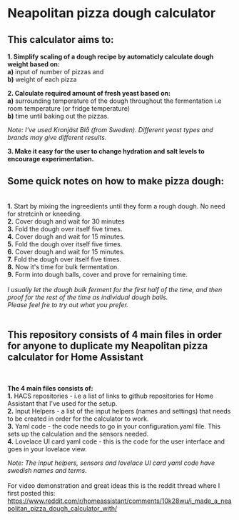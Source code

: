 <h1>Neapolitan pizza dough calculator</h1>

<h2>This calculator aims to:</h2>

<b>1. Simplify scaling of a dough recipe by automaticly calculate dough weight based on:</b> <br>
  <b>a)</b> input of number of pizzas and<br>
  <b>b)</b> weight of each pizza
  
 <b>2. Calculate required amount of fresh yeast based on:</b><br>
   <b>a)</b> surrounding temperature of the dough throughout the fermentation i.e room temperature (or fridge temperature)<br>
   <b>b)</b> time until baking out the pizzas.<br>
   
   <i>Note: I've used Kronjäst Blå (from Sweden). Different yeast types and brands may give different results.</i>
   
 <b>3. Make it easy for the user to change hydration and salt levels to encourage experimentation.</b>
 
 <h2>Some quick notes on how to make pizza dough:</h2><br>
 <b>1.</b> Start by mixing the ingreedients until they form a rough dough. No need for stretcinh or kneeding.<br>
 <b>2.</b> Cover dough and wait for 30 minutes<br>
 <b>3.</b> Fold the dough over itself five times.<br>
 <b>4.</b> Cover dough and wait for 15 minutes.<br>
 <b>5.</b> Fold the dough over itself five times.<br>
 <b>6.</b> Cover dough and wait for 15 minutes.<br>
 <b>7.</b> Fold the dough over itself five times.<br>
 <b>8.</b> Now it's time for bulk fermentation.<br>
 <b>9.</b> Form into dough balls, cover and prove for remaining time.<br><br>
 <i>I usually let the dough bulk ferment for the first half of the time, and then proof for the rest of the time as individual dough balls.<br> 
 Please feel fre to try out what you prefer.</i><br><br>
 
 <h2>This repository consists of 4 main files in order for anyone to duplicate my Neapolitan pizza calculator for Home Assistant</h2><br>
   
<b>The 4 main files consists of:</b><br>
<b>1.</b> HACS repositories - i.e a list of links to github repositories for Home Assistant that I've used for the setup.<br>
<b>2.</b> Input Helpers - a list of the input helpers (names and settings) that needs to be created in order for the calculator to work.<br>
<b>3.</b> Yaml code - the code needs to go in your configuration.yaml file. This sets up the calculation and the sensors needed.<br>
<b>4.</b> Lovelace UI card yaml code - this is the code for the user interface and goes in your lovelace view.<br>

<i>Note: The input helpers, sensors and lovelace UI card yaml code have swedish names and terms.</i> <br><br>
For video demonstration and great ideas this is the reddit thread where I first posted this: https://www.reddit.com/r/homeassistant/comments/10k28wu/i_made_a_neapolitan_pizza_dough_calculator_with/
